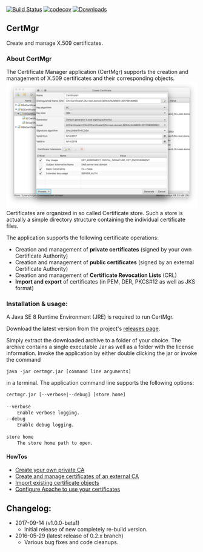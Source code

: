 [![Build Status](https://travis-ci.org/hdecarne/certmgr.svg?branch=master)](https://travis-ci.org/hdecarne/certmgr)
[![codecov](https://codecov.io/gh/hdecarne/certmgr/branch/master/graph/badge.svg)](https://codecov.io/gh/hdecarne/certmgr)
[![Downloads](https://img.shields.io/github/downloads/hdecarne/certmgr/total.svg)](https://github.com/hdecarne/certmgr/releases)
## CertMgr

Create and manage X.509 certificates.

### About CertMgr
The Certificate Manager application (CertMgr) supports the creation and management of X.509 certificates and their corresponding objects.
![store view](docs/certmgr1.png)
Certificates are organized in so called Certificate store. Such a store is actually a simple directory structure containing the individual certificate files.

The application supports the following certificate operations:
 * Creation and management of **private certificates** (signed by your own Certificate Authority)
 * Creation and management of **public certificates** (signed by an external Certificate Authority)
 * Creation and management of **Certificate Revocation Lists** (CRL)
 * **Import and export** of certificates (in PEM, DER, PKCS#12 as well as JKS format)

### Installation & usage:
A Java SE 8 Runtime Environment (JRE) is required to run CertMgr.

Download the latest version from the project's [releases page](https://github.com/hdecarne/certmgr/releases/latest).

Simply extract the downloaded archive to a folder of your choice.
The archive contains a single executable Jar as well as a folder with the license information. Invoke the application by either double clicking the jar or invoke the command

```
java -jar certmgr.jar [command line arguments]
```

in a terminal. The application command line supports the following options:

```
certmgr.jar [--verbose|--debug] [store home]

--verbose
	Enable verbose logging.
--debug
	Enable debug logging.

store home
	The store home path to open.
```

#### HowTos
 * [Create your own private CA](http://certmgr.carne.de/howtoLocalCA/)
 * [Create and manage certificates of an external CA](http://certmgr.carne.de/howtoExternalCA/)
 * [Import existing certificate objects](http://certmgr.carne.de/howtoImport/)
 * [Configure Apache to use your certificates](http://certmgr.carne.de/howtoApache/)

## Changelog:
* 2017-09-14 (v1.0.0-beta1)
  * Initial release of new completely re-build version.
* 2016-05-29 (latest release of 0.2.x branch)
  * Various bug fixes and code cleanups.
